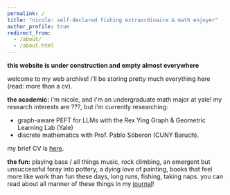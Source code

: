 ```yaml
---
permalink: /
title: "nicole: self-declared fishing extraordinaire & math enjoyer"
author_profile: true
redirect_from: 
  - /about/
  - /about.html
---
```

**this website is under construction and empty almost everywhere**

welcome to my web archive! i'll be storing pretty much everything here (read: more than a cv). 

**the academic:** i'm nicole, and i'm an undergraduate math major at yale! my research interests are ???, but i'm currently researching:
* graph-aware PEFT for LLMs with the Rex Ying Graph & Geometric Learning Lab (Yale)
* discrete mathematics with Prof. Pablo Sóberon (CUNY Baruch). 

my brief CV is [here](cv/ "cv").

**the fun:** playing bass / all things music, rock climbing, an emergent but unsuccessful foray into pottery, a dying love of painting, books that feel more like work than fun these days, long runs, fishing, taking naps. you can read about all manner of these things in my [journal](journal/ "journal")!